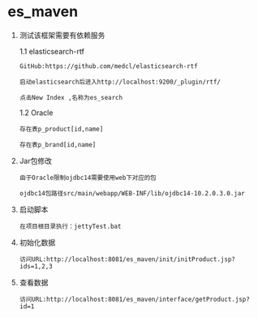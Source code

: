es_maven
========
1.	测试该框架需要有依赖服务
	
	1.1 elasticsearch-rtf
		
		GitHub:https://github.com/medcl/elasticsearch-rtf
		
		启动elasticsearch后进入http://localhost:9200/_plugin/rtf/
		
		点击New Index ,名称为es_search
	1.2 Oracle
		
		存在表p_product[id,name]
		
		存在表p_brand[id,name]
2.	Jar包修改
		
		由于Oracle限制ojdbc14需要使用web下对应的包
		
		ojdbc14包路径src/main/webapp/WEB-INF/lib/ojdbc14-10.2.0.3.0.jar

3.	启动脚本
		
		在项目根目录执行：jettyTest.bat
4.	初始化数据
		
		访问URL:http://localhost:8081/es_maven/init/initProduct.jsp?ids=1,2,3
5.	查看数据
		
		访问URL:http://localhost:8081/es_maven/interface/getProduct.jsp?id=1
